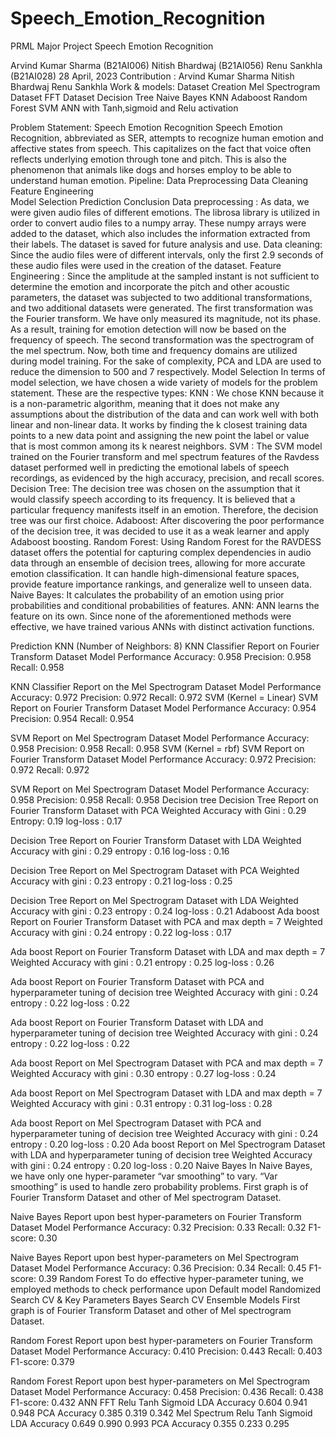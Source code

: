 # Speech_Emotion_Recognition

PRML Major Project
Speech Emotion Recognition

Arvind Kumar Sharma (B21AI006)
Nitish Bhardwaj (B21AI056)
Renu Sankhla (B21AI028)
28 April, 2023
Contribution : 
                Arvind Kumar Sharma 
                     Nitish Bhardwaj
                       Renu Sankhla
Work & models: 
Dataset Creation
Mel Spectrogram Dataset
FFT Dataset
Decision Tree
Naive Bayes
KNN
Adaboost
Random Forest
SVM
ANN with Tanh,sigmoid and Relu activation



Problem Statement: Speech Emotion Recognition
Speech Emotion Recognition, abbreviated as SER, attempts to recognize human emotion and affective states from speech. This capitalizes on the fact that voice often reflects underlying emotion through tone and pitch. This is also the phenomenon that animals like dogs and horses employ to be able to understand human emotion.
Pipeline:
Data Preprocessing
Data 	Cleaning
Feature  Engineering  
Model Selection
Prediction
Conclusion
Data preprocessing : 
As data, we were given audio files of different emotions. The librosa library is utilized in order to convert audio files to a numpy array. These numpy arrays were added to the dataset, which also includes the information extracted from their labels. The dataset is saved for future analysis and use.
Data cleaning:
Since the audio files were of different intervals, only the first 2.9 seconds of these audio files were used in the creation of the dataset.
Feature Engineering :
Since the amplitude at the sampled instant is not sufficient to determine the emotion and incorporate the pitch and other acoustic parameters, the dataset was subjected to two additional transformations, and two additional datasets were generated.
The first transformation was the Fourier transform. We have only measured its magnitude, not its phase. As a result, training for emotion detection will now be based on the frequency of speech.
The second transformation was the spectrogram of the mel spectrum. Now, both time and frequency domains are utilized during model training. 
For the sake of complexity, PCA and LDA are used to reduce the dimension to 500 and 7 respectively.
Model Selection
In terms of model selection, we have chosen a wide variety of models for the problem statement. These are the respective types: 
KNN :  We chose KNN because it is a non-parametric algorithm, meaning that it does not make any assumptions about the distribution of the data and can work well with both linear and non-linear data.  It works by finding the k closest training data points to a new data point and assigning the new point the label or value that is most common among its k nearest neighbors.
SVM :  The SVM model trained on the Fourier transform and mel spectrum features of the Ravdess dataset performed well in predicting the emotional labels of speech recordings, as evidenced by the high accuracy, precision, and recall scores.
Decision Tree: The decision tree was chosen on the assumption that it would classify speech according to its frequency. It is believed that a particular frequency manifests itself in an emotion. Therefore, the decision tree was our first choice.
Adaboost: After discovering the poor performance of the decision tree, it was decided to use it as a weak learner and apply Adaboost boosting.
Random Forest: Using Random Forest for the RAVDESS dataset offers the potential for capturing complex dependencies in audio data through an ensemble of decision trees, allowing for more accurate emotion classification. It can handle high-dimensional feature spaces, provide feature importance rankings, and generalize well to unseen data.
Naive Bayes:  It calculates the probability of an emotion using prior probabilities and conditional probabilities of features.
ANN: ANN learns the feature on its own. Since none of the aforementioned methods were effective, we have trained various ANNs with distinct activation functions.


Prediction
KNN (Number of Neighbors: 8)
KNN Classifier Report on Fourier Transform Dataset 
Model Performance     Accuracy: 0.958       Precision: 0.958        Recall: 0.958 

KNN Classifier Report on the Mel Spectrogram Dataset
Model Performance     Accuracy: 0.972      Precision: 0.972        Recall: 0.972 
SVM (Kernel = Linear)
SVM Report on Fourier Transform Dataset 
Model Performance     Accuracy: 0.954      Precision: 0.954       Recall: 0.954



SVM  Report on Mel Spectrogram Dataset
Model Performance     Accuracy: 0.958       Precision: 0.958      Recall: 0.958
SVM (Kernel = rbf)
SVM Report on Fourier Transform Dataset 
Model Performance  Accuracy: 0.972  Precision: 0.972 Recall: 0.972

SVM  Report on Mel Spectrogram Dataset
Model Performance     Accuracy: 0.958      Precision: 0.958      Recall: 0.958
Decision tree
Decision Tree Report on Fourier Transform Dataset with PCA
Weighted Accuracy with Gini : 0.29	Entropy: 0.19 log-loss : 0.17

Decision Tree Report on Fourier Transform Dataset with LDA
Weighted Accuracy with gini : 0.29	entropy : 0.16	log-loss : 0.16

Decision Tree Report on Mel Spectrogram Dataset with PCA
Weighted Accuracy with gini : 0.23	entropy : 0.21	log-loss : 0.25

Decision Tree Report on Mel Spectrogram Dataset with LDA
Weighted Accuracy with gini : 0.23	entropy : 0.24	log-loss : 0.21
	Adaboost
Ada boost Report on Fourier Transform Dataset with PCA and max depth = 7
Weighted Accuracy with gini : 0.24	entropy : 0.22	log-loss : 0.17

Ada boost Report on Fourier Transform Dataset with LDA and max depth = 7
Weighted Accuracy with gini : 0.21	entropy : 0.25	log-loss : 0.26

Ada boost Report on Fourier Transform Dataset with PCA and hyperparameter tuning of decision tree
Weighted Accuracy with gini : 0.24	entropy : 0.22	log-loss : 0.22

Ada boost Report on Fourier Transform Dataset with LDA and hyperparameter tuning of decision tree
Weighted Accuracy with gini : 0.24	entropy : 0.22	log-loss : 0.22

Ada boost Report on Mel Spectrogram Dataset with PCA and max depth = 7
Weighted Accuracy with gini : 0.30	entropy : 0.27	log-loss : 0.24

Ada boost Report on Mel Spectrogram Dataset with LDA and max depth = 7
Weighted Accuracy with gini : 0.31	entropy : 0.31	log-loss : 0.28

Ada boost Report on Mel Spectrogram Dataset with PCA and hyperparameter tuning of decision tree
Weighted Accuracy with gini : 0.24	entropy : 0.20	log-loss : 0.20
Ada boost Report on Mel Spectrogram Dataset with LDA and hyperparameter tuning of decision tree
Weighted Accuracy with gini : 0.24	entropy : 0.20	log-loss : 0.20
Naive Bayes
In Naive Bayes, we have only one hyper-parameter “var smoothing” to vary. “Var smoothing” is used to handle zero probability problems. 
First graph is of Fourier Transform Dataset and other of Mel spectrogram Dataset.












Naive Bayes Report upon best hyper-parameters on Fourier Transform Dataset 
Model Performance  Accuracy: 0.32  Precision: 0.33  Recall: 0.32  F1-score: 0.30

Naive Bayes Report upon best hyper-parameters on Mel Spectrogram Dataset 
Model Performance  Accuracy: 0.36  Precision: 0.34  Recall: 0.45  F1-score: 0.39
Random Forest 
To do effective hyper-parameter tuning, we employed methods to check performance upon
Default model
Randomized Search CV & Key Parameters
Bayes Search CV
Ensemble Models 
First graph is of Fourier Transform Dataset and other of Mel spectrogram  Dataset.


Random Forest Report upon best hyper-parameters on Fourier Transform Dataset 
Model Performance  Accuracy: 0.410  Precision: 0.443  Recall: 0.403 F1-score: 0.379

Random Forest Report upon best hyper-parameters on Mel Spectrogram Dataset 
Model Performance  Accuracy: 0.458  Precision: 0.436  Recall: 0.438  F1-score: 0.432
ANN
FFT
                                               Relu                            Tanh                  Sigmoid
LDA Accuracy                     0.604			0.941		     0.948
PCA Accuracy                    0.385			0.319		     0.342
Mel Spectrum
                                               Relu                            Tanh              Sigmoid
LDA Accuracy                     0.649			0.990		     0.993
PCA Accuracy                    0.355			0.233	      	     0.295
